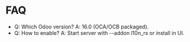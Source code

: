# FAQ

- Q: Which Odoo version? A: 16.0 (OCA/OCB packaged).
- Q: How to enable? A: Start server with --addon l10n_rs or install in UI.
